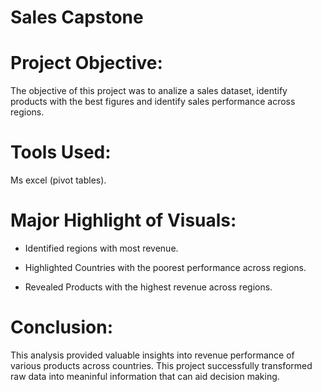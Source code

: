 # Sales Capstone

# Project Objective:
The objective of this project was to analize a sales dataset, identify products with the best figures and identify sales performance across regions.

# Tools Used:
Ms excel (pivot tables).

# Major Highlight of Visuals:
* Identified regions with most revenue.

* Highlighted Countries with the poorest performance across regions.

* Revealed Products with the highest revenue across regions.

# Conclusion:
This analysis provided valuable insights into revenue performance of various products across countries. This project successfully transformed raw data into meaninful information that can aid decision making.
